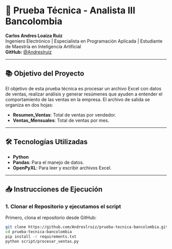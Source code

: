 # 🚀 **Prueba Técnica - Analista III Bancolombia**

**Carlos Andres Loaiza Ruiz**  
Ingeniero Electrónico | Especialista en Programación Aplicada | Estudiante de Maestría en Inteligencia Artificial  
**GitHub:** [@Andreslruiz](https://github.com/Andreslruiz)

---

## 📚 **Objetivo del Proyecto**

El objetivo de esta prueba técnica es procesar un archivo Excel con datos de ventas, realizar análisis y generar resúmenes que ayuden a entender el comportamiento de las ventas en la empresa. El archivo de salida se organiza en dos hojas:  
- **Resumen_Ventas**: Total de ventas por vendedor.  
- **Ventas_Mensuales**: Total de ventas por mes.

---

## 🛠️ **Tecnologías Utilizadas**

- **Python**  
- **Pandas**: Para el manejo de datos.  
- **OpenPyXL**: Para leer y escribir archivos Excel.  

---

## 📥 **Instrucciones de Ejecución**

### 1. Clonar el Repositorio y ejecutamos el script
Primero, clona el repositorio desde GitHub:

```bash
git clone https://github.com/Andreslruiz/prueba-tecnica-bancolombia.git
cd prueba-tecnica-bancolombia
pip install -r requirements.txt
python script/procesar_ventas.py
